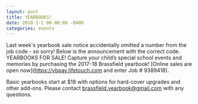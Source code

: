 ```yaml
---
layout: post
title: YEARBOOKS!
date: 2018-1-1 00:00:00 -0400
categories: events
---
```

Last week's yearbook sale notice accidentally omitted a number from the job code - so sorry!  Below is the announcement with the correct code.
YEARBOOKS FOR SALE!
Capture your child’s special school events and memories by purchasing the 2017-18 Brassfield yearbook!  [Online sales are open now](https://ybpay.lifetouch.com and enter Job # 9389418).  

Basic yearbooks start at $18 with options for hard-cover upgrades and other add-ons. Please contact [brassfield.yearbook@gmail.com](mailto:brassfield.yearbook@gmail.com) with any questions.
